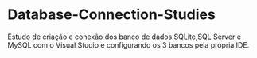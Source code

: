 # Database-Connection-Studies
Estudo de criação e conexão dos banco de dados SQLite,SQL Server e MySQL com o Visual Studio e configurando os 3 bancos pela própria IDE. 
